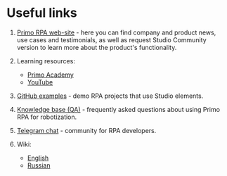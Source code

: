 # Useful links

1. [Primo RPA web-site](http://primo-rpa.ru) - here you can find company and product news, use cases and testimonials, as well as request Studio Community version to learn more about the product's functionality.

2. Learning resources:
   * [Primo Academy](https://academy.primo-rpa.ru/)
   * [YouTube](https://www.youtube.com/channel/UCHc4loXmLSH1-l6PBGnz5ng)

3. [GitHub examples](https://github.com/PrimoRPA/Learning) - demo RPA projects that use Studio elements.

4. [Knowledge base (QA)](https://qa.primo-rpa.ru/) - frequently asked questions about using Primo RPA for robotization. 

5. [Telegram chat](https://t.me/primorpa) - community for RPA developers.

6. Wiki:
   * [English](https://docs.primo-rpa.ru/primo-rpa-eng/)
   * [Russian](https://docs.primo-rpa.ru/primo-rpa/)




